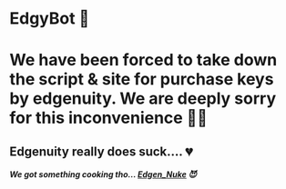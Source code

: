 # EdgyBot 🤖

<h1>We have been forced to take down the script & site for purchase keys by edgenuity. We are deeply sorry for this inconvenience 🙏😟</h1>

<h2>Edgenuity really does suck.... 💔</h2>

<h5>We got something cooking tho... <a href="https://github.com/GSRHackZ/Edgen_Nuke">Edgen_Nuke</a> 😈</h5>
